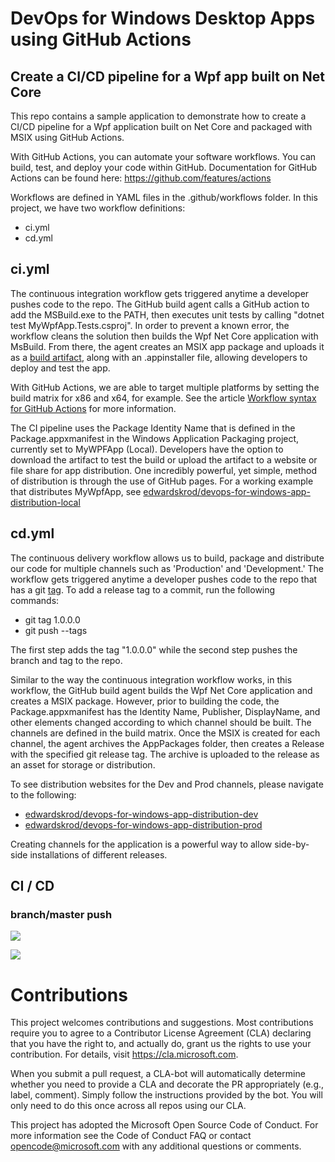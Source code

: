 # DevOps for Windows Desktop Apps using GitHub Actions

## Create a CI/CD pipeline for a Wpf app built on Net Core

This repo contains a sample application to demonstrate how to create a CI/CD pipeline for a Wpf application built on Net Core and packaged with MSIX using GitHub Actions. 

With GitHub Actions, you can automate your software workflows.  You can build, test, and deploy your code within GitHub.  Documentation for GitHub Actions can be found here: https://github.com/features/actions

Workflows are defined in YAML files in the .github/workflows folder.  In this project, we have two workflow definitions:
* ci.yml
* cd.yml

## ci.yml

The continuous integration workflow gets triggered anytime a developer pushes code to the repo.  The GitHub build agent calls a GitHub action to add the MSBuild.exe to the PATH, then executes unit tests by calling "dotnet test MyWpfApp.Tests.csproj".  In order to prevent a known error, the workflow cleans the solution then builds the Wpf Net Core application with MsBuild.  From there, the agent creates an MSIX app package and uploads it as a [build artifact](https://github.com/marketplace/actions/upload-artifact), along with an .appinstaller file, allowing developers to deploy and test the app.

With GitHub Actions, we are able to target multiple platforms by setting the build matrix for x86 and x64, for example.  See the article [Workflow syntax for GitHub Actions](https://help.github.com/en/actions/automating-your-workflow-with-github-actions/workflow-syntax-for-github-actions) for more information.

The CI pipeline uses the Package Identity Name that is defined in the Package.appxmanifest in the Windows Application Packaging project, currently set to MyWPFApp (Local).  Developers have the option to download the artifact to test the build or upload the artifact to a website or file share for app distribution.  One incredibly powerful, yet simple, method of distribution is through the use of GitHub pages.  For a working example that distributes MyWpfApp, see [edwardskrod/devops-for-windows-app-distribution-local](https://github.com/edwardskrod/devops-for-windows-apps-distribution-local)

## cd.yml

The continuous delivery workflow allows us to build, package and distribute our code for multiple channels such as 'Production' and 'Development.'   The workflow gets triggered anytime a developer pushes code to the repo that has a git [tag](https://git-scm.com/book/en/v2/Git-Basics-Tagging).   To add a release tag to a commit, run the following commands:
* git tag 1.0.0.0
* git push --tags

The first step adds the tag "1.0.0.0" while the second step pushes the branch and tag to the repo.

Similar to the way the continuous integration workflow works, in this workflow, the GitHub build agent builds the Wpf Net Core application and creates a MSIX package. However, prior to building the code, the Package.appxmanifest has the Identity Name, Publisher, DisplayName, and other elements changed according to which channel should be built. The channels are defined in the build matrix.  Once the MSIX is created for each channel, the agent archives the AppPackages folder, then creates a Release with the specified git release tag.  The archive is uploaded to the release as an asset for storage or distribution.

To see distribution websites for the Dev and Prod channels, please navigate to the following:
* [edwardskrod/devops-for-windows-app-distribution-dev](https://github.com/edwardskrod/devops-for-windows-apps-distribution-dev)
* [edwardskrod/devops-for-windows-app-distribution-prod](https://github.com/edwardskrod/devops-for-windows-apps-distribution-prod)

Creating channels for the application is a powerful way to allow side-by-side installations of different releases.


## CI / CD
### branch/master push

![](https://github.com/edwardskrod/devops-for-windows-apps/workflows/Wpf%20Continuous%20Integration/badge.svg)

![](https://github.com/edwardskrod/devops-for-windows-apps/workflows/Wpf%20Continuous%20Delivery/badge.svg)

# Contributions
This project welcomes contributions and suggestions. Most contributions require you to agree to a Contributor License Agreement (CLA) declaring that you have the right to, and actually do, grant us the rights to use your contribution. For details, visit https://cla.microsoft.com.

When you submit a pull request, a CLA-bot will automatically determine whether you need to provide a CLA and decorate the PR appropriately (e.g., label, comment). Simply follow the instructions provided by the bot. You will only need to do this once across all repos using our CLA.

This project has adopted the Microsoft Open Source Code of Conduct. For more information see the Code of Conduct FAQ or contact opencode@microsoft.com with any additional questions or comments.
